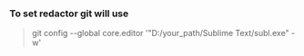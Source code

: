 
### To set redactor git will use

> git config --global core.editor '"D:/your_path/Sublime Text/subl.exe" -w'